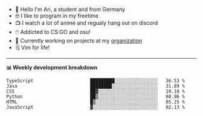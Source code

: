 * 👋 Hello I'm Ari, a student and from Germany
* 🤓 I like to program in my freetime
* 📺 I watch a lot of anime and regualy hang out on discord
* 🖱️ Addicted to CS:GO and osu!
* 👷 Currently working on projects at my [organization](https://github.com/aridevelopment-de)
* 🗒️ Vim for life!

<hr />

**📊 Weekly development breakdown**

<!--START_SECTION:waka-->

```text
TypeScript                     █████████░░░░░░░░░░░░░░░░   36.53 %
Java                           ████████░░░░░░░░░░░░░░░░░   31.89 %
CSS                            ██▓░░░░░░░░░░░░░░░░░░░░░░   10.10 %
Python                         ██▒░░░░░░░░░░░░░░░░░░░░░░   08.96 %
HTML                           █▒░░░░░░░░░░░░░░░░░░░░░░░   05.25 %
JavaScript                     ▓░░░░░░░░░░░░░░░░░░░░░░░░   02.13 %
```

<!--END_SECTION:waka-->
